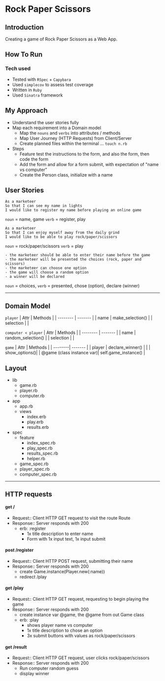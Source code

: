 # Rock Paper Scissors

## Introduction

Creating a game of Rock Paper Scissors as a Web App.

## How To Run

### Tech used

- Tested with `RSpec` + `Capybara`
- Used `simplecov` to assess test coverage
- Written in `Ruby`
- Used `Sinatra` framework

## My Approach

- Understand the user stories fully
- Map each requirement into a Domain model
  - Map the `nouns` and `verbs` into attributes / methods
  - Map User Journey (HTTP Requests) from Client/Server
  - Create planned files within the terminal ... `touch n.rb`
- Steps
  - Feature test the instructions to the form, and also the form, then code the form
  - Add the form and allow for a form submit, with expectation of "name vs computer"
  - Create the Person class, initialize with a name

## User Stories

```
As a marketeer
So that I can see my name in lights
I would like to register my name before playing an online game
```

`noun` = name, game
`verb` = register, play

```
As a marketeer
So that I can enjoy myself away from the daily grind
I would like to be able to play rock/paper/scissors
```

`noun` = rock/paper/scissors
`verb` = play

```
- the marketeer should be able to enter their name before the game
- the marketeer will be presented the choices (rock, paper and scissors)
- the marketeer can choose one option
- the game will choose a random option
- a winner will be declared
```

`noun` = choices,
`verb` = presented, chose (option), declare (winner)

---

## Domain Model

`player`
| Attr | Methods |
| -------- | ------- |
| name | make_selection() |
| selection | |

`computer < player`
| Attr | Methods |
| -------- | ------- |
| name | random_selection() |
| selection | |

`game`
| Attr | Methods |
| --------| ------- |
| player | declare_winner() |
| | show_options()|
| @game (class instance var)| self.game_instance() |

## Layout

- lib
  - game.rb
  - player.rb
  - computer.rb
- app
  - app.rb
  - views
    - index.erb
    - play.erb
    - results.erb
- spec
  - feature
    - index_spec.rb
    - play_spec.rb
    - results_spec.rb
    - helper.rb
  - game_spec.rb
  - player_spec.rb
  - computer_spec.rb

---

## HTTP requests

#### get /

- Request:: Client HTTP GET request to visit the route Route
- Response:: Server responds with 200
  - erb: :register
    - 1x title description to enter name
    - Form with 1x input text, 1x input submit

#### post /register

- Request:: Client HTTP POST request, submitting their name
- Response:: Server responds with 200
  - create Game.instance(Player.new(:name))
  - redirect /play

#### get /play

- Request:: Client HTTP GET request, requesting to begin playing the game
- Response:: Server responds with 200
  - create instance var @game, the @game from out Game class
  - erb: :play
    - shows player name vs computer
    - 1x title description to chose an option
    - 3x submit buttons with values as rock/paper/scissors

#### get /result

- Request:: Client HTTP GET request, user clicks rock/paper/scissors
- Response:: Server responds with 200
  - Run computer random guess
  - display winner
